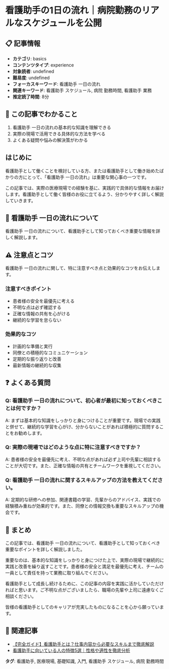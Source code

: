 # 看護助手の1日の流れ｜病院勤務のリアルなスケジュールを公開

## 📋 記事情報
- **カテゴリ**: basics
- **コンテンツタイプ**: experience
- **対象読者**: undefined
- **難易度**: undefined
- **フォーカスキーワード**: 看護助手 一日の流れ
- **関連キーワード**: 看護助手 スケジュール, 病院 勤務時間, 看護助手 業務
- **推定読了時間**: 8分

## 🎯 この記事でわかること
1. 看護助手 一日の流れの基本的な知識を理解できる
2. 実際の現場で活用できる具体的な方法を学べる
3. よくある疑問や悩みの解決策がわかる

## はじめに
看護助手として働くことを検討している方、または看護助手として働き始めたばかりの方にとって、「看護助手 一日の流れ」は重要な関心事の一つです。

この記事では、実際の医療現場での経験を基に、実践的で具体的な情報をお届けします。看護助手として働く皆様のお役に立てるよう、分かりやすく詳しく解説していきます。

## 📖 看護助手 一日の流れについて
看護助手 一日の流れについて、看護助手として知っておくべき重要な情報を詳しく解説します。

## ⚠️ 注意点とコツ
看護助手 一日の流れに関して、特に注意すべき点と効果的なコツをお伝えします。

### 注意すべきポイント
- 患者様の安全を最優先に考える
- 不明な点は必ず確認する
- 正確な情報の共有を心がける
- 継続的な学習を怠らない

### 効果的なコツ
- 計画的な準備と実行
- 同僚との積極的なコミュニケーション
- 定期的な振り返りと改善
- 最新情報の継続的な収集

## ❓ よくある質問
### Q: 看護助手 一日の流れについて、初心者が最初に知っておくべきことは何ですか？
A: まずは基本的な知識をしっかりと身につけることが重要です。現場での実践と併せて、継続的な学習を心がけ、分からないことがあれば積極的に質問することをお勧めします。

### Q: 実際の現場ではどのような点に特に注意すべきですか？
A: 患者様の安全を最優先に考え、不明な点があれば必ず上司や先輩に相談することが大切です。また、正確な情報の共有とチームワークを重視してください。

### Q: 看護助手 一日の流れに関するスキルアップの方法を教えてください。
A: 定期的な研修への参加、関連書籍の学習、先輩からのアドバイス、実践での経験積み重ねが効果的です。また、同僚との情報交換も重要なスキルアップの機会です。

## 📝 まとめ
この記事では、看護助手 一日の流れについて、看護助手として知っておくべき重要なポイントを詳しく解説しました。

重要なのは、基本的な知識をしっかりと身につけた上で、実際の現場で継続的に実践と改善を繰り返すことです。患者様の安全と満足を最優先に考え、チームの一員として責任を持って業務に取り組んでください。

看護助手として成長し続けるために、この記事の内容を実践に活かしていただければと思います。ご不明な点がございましたら、職場の先輩や上司に遠慮なくご相談ください。

皆様の看護助手としてのキャリアが充実したものになることを心から願っています。

## 🔗 関連記事
- [【完全ガイド】看護助手とは？仕事内容から必要なスキルまで徹底解説](/nursing-assistant-complete-guide)
- [看護助手に向いている人の特徴5選｜性格や適性を徹底分析](/nursing-assistant-personality-traits)

**タグ**: 看護助手, 医療現場, 基礎知識, 入門, 看護助手 スケジュール, 病院 勤務時間
